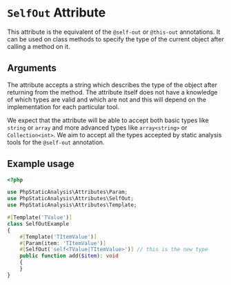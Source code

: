 # `SelfOut` Attribute

This attribute is the equivalent of the `@self-out` or `@this-out` annotations. It can be used on class methods to specify the type of the current object after calling a method on it.

## Arguments

The attribute accepts a string which describes the type of the object after returning from the method. The attribute itself does not have a knowledge of which types are valid and which are not and this will depend on the implementation for each particular tool.

We expect that the attribute will be able to accept both basic types like `string` or `array` and more advanced types like `array<string>` or `Collection<int>`. We aim to accept all the types accepted by static analysis tools for the `@self-out` annotation.

## Example usage

```php
<?php

use PhpStaticAnalysis\Attributes\Param;
use PhpStaticAnalysis\Attributes\SelfOut;
use PhpStaticAnalysis\Attributes\Template;

#[Template('TValue')]
class SelfOutExample
{
    #[Template('TItemValue')]
    #[Param(item: 'TItemValue')]
    #[SelfOut('self<TValue|TItemValue>')] // this is the new type
	public function add($item): void
	{
	}	
}

```

